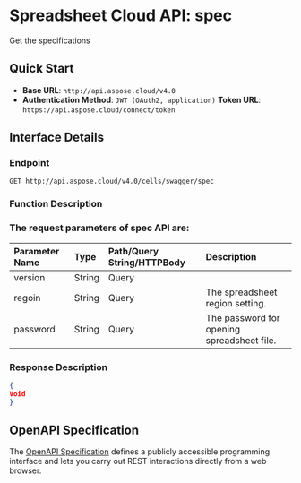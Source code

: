 # **Spreadsheet Cloud API: spec**

Get the specifications 

## **Quick Start**

- **Base URL**: `http://api.aspose.cloud/v4.0`
- **Authentication Method**: `JWT (OAuth2, application)`  **Token URL**: `https://api.aspose.cloud/connect/token`
## **Interface Details**

### **Endpoint** 

```
GET http://api.aspose.cloud/v4.0/cells/swagger/spec
```

### **Function Description**

### The request parameters of **spec** API are: 

| Parameter Name | Type | Path/Query String/HTTPBody | Description | 
| :- | :- | :- |:- | 
|version|String|Query||
|regoin|String|Query|The spreadsheet region setting.|
|password|String|Query|The password for opening spreadsheet file.|


### **Response Description**
```json
{
Void
}
```

## OpenAPI Specification

The [OpenAPI Specification](https://reference.aspose.cloud/cells/#/SpecificationController/Spec) defines a publicly accessible programming interface and lets you carry out REST interactions directly from a web browser.

